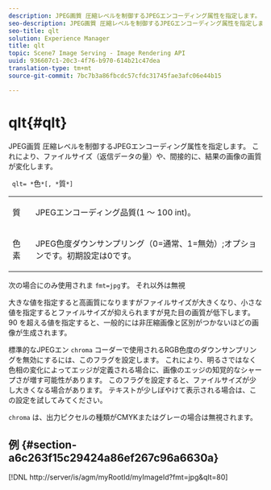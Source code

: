 ```yaml
---
description: JPEG画質 圧縮レベルを制御するJPEGエンコーディング属性を指定します。 これにより、ファイルサイズ（返信データの量）や、間接的に、結果の画像の画質が変化します。
seo-description: JPEG画質 圧縮レベルを制御するJPEGエンコーディング属性を指定します。 これにより、ファイルサイズ（返信データの量）や、間接的に、結果の画像の画質が変化します。
seo-title: qlt
solution: Experience Manager
title: qlt
topic: Scene7 Image Serving - Image Rendering API
uuid: 936607c1-20c3-4f76-b970-614b21c47dea
translation-type: tm+mt
source-git-commit: 7bc7b3a86fbcdc57cfdc31745fae3afc06e44b15

---
```



# qlt{#qlt}

JPEG画質 圧縮レベルを制御するJPEGエンコーディング属性を指定します。 これにより、ファイルサイズ（返信データの量）や、間接的に、結果の画像の画質が変化します。

` qlt= *`色`*[, *`質`*]`

<table id="simpletable_D080D15922CE4EF4B707282A4D45739A"> 
 <tr class="strow"> 
  <td class="stentry"> <p> <span class="codeph"> <span class="varname"> 質 </span></span> </p> </td> 
  <td class="stentry"> <p>JPEGエンコーディング品質(1 ～ 100 int)。 </p> </td> 
 </tr> 
 <tr class="strow"> 
  <td class="stentry"> <p> <span class="codeph"> <span class="varname"> 色 </span> 素 </span> </p> </td> 
  <td class="stentry"> <p>JPEG色度ダウンサンプリング（0=通常、1=無効）;オプションです。初期設定は0です。 </p> </td> 
 </tr> 
</table>

次の場合にのみ使用されま `fmt=jpg`す。 それ以外は無視

大きな値を指定すると高画質になりますがファイルサイズが大きくなり、小さな値を指定するとファイルサイズが抑えられますが見た目の画質が低下します。90 を超える値を指定すると、一般的には非圧縮画像と区別がつかないほどの画像が生成されます。

標準的なJPEGエン `chroma` コーダーで使用されるRGB色度のダウンサンプリングを無効にするには、このフラグを設定します。 これにより、明るさではなく色相の変化によってエッジが定義される場合に、画像のエッジの知覚的なシャープさが増す可能性があります。 このフラグを設定すると、ファイルサイズが少し大きくなる場合があります。 テキストが少しぼやけて表示される場合は、この設定を試してみてください。

`chroma` は、出力ピクセルの種類がCMYKまたはグレーの場合は無視されます。

## 例 {#section-a6c263f15c29424a86ef267c96a6630a}

[!DNL http://server/is/agm/myRootId/myImageId?fmt=jpg&qlt=80]
